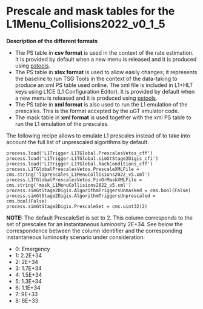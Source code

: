 # Prescale and mask tables for the L1Menu_Collisions2022_v0_1_5

**Description of the different formats** 
* The PS table in **csv format** is used in the context of the rate estimation. It is provided by default when a new menu is released and it is produced using [pstools](https://github.com/cms-l1-dpg/L1MenuTools/tree/master/pstools). 
* The PS table in **xlsx format** is used to allow easily changes; it represents the baseline to run TSG Tools in the context of the data-taking to produce an xml PS table used online. The xml file is included in L1+HLT keys using L1CE (L1 Configuration Editor). It is provided by default when a new menu is released and it is produced using [pstools](https://github.com/cms-l1-dpg/L1MenuTools/tree/master/pstools).
* The PS table in **xml format** is also used to run the L1 emulation of the prescales. This is the format accepted by the uGT emulator code. 
* The mask table in **xml format** is used together with the xml PS table to run the L1 emulation of the prescales.  

The following recipe allows to emulate L1 prescales instead of to take into account the full list of unprescaled algorithms by default.
```
process.load('L1Trigger.L1TGlobal.PrescalesVetos_cff')
process.load('L1Trigger.L1TGlobal.simGtStage2Digis_cfi')
process.load('L1Trigger.L1TGlobal.hackConditions_cff')                                                                                                       
process.L1TGlobalPrescalesVetos.PrescaleXMLFile = cms.string('l1prescales_L1MenuCollisions2022_v5.xml')      
process.L1TGlobalPrescalesVetos.FinOrMaskXMLFile = cms.string('mask_L1MenuCollisions2022_v5.xml')  
process.simGtStage2Digis.AlgorithmTriggersUnmasked = cms.bool(False)
process.simGtStage2Digis.AlgorithmTriggersUnprescaled = cms.bool(False)
process.simGtStage2Digis.PrescaleSet = cms.uint32(2)
```
**NOTE:** The default PrescaleSet is set to 2. This column corresponds to the set of prescales for an instantaneous luminosity 2E+34. See below the correspondence between the column identifier and the corresponding instantaneous luminosity scenario under consideration:
* 0: Emergency
* 1: 2.2E+34
* 2: 2E+34
* 3: 1.7E+34
* 4: 1.5E+34
* 5: 1.3E+34
* 6: 1.1E+34
* 7: 9E+33
* 8: 6E+33
